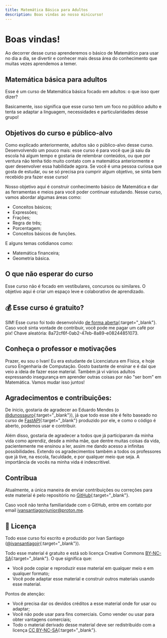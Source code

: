 ```yaml
---
title: Matemática Básica para Adultos
description: Boas vindas ao nosso minicurso!
---
```

# Boas vindas!
Ao decorrer desse curso aprenderemos o básico de Matemático para usar no dia a dia, se divertir e conhecer mais dessa área do conhecimento que muitas vezes aprendemos a temer.

## Matemática básica para adultos

Esse é um curso de Matemática básica focado em adultos: o que isso quer dizer?

Basicamente, isso significa que esse curso tem um foco no público adulto e tenta se adaptar a linguagem, necessidades e particularidades desse grupo!

## Objetivos do curso e público-alvo

Como explicado anteriormente, adultos são o público-alvo desse curso. Desenvolvendo um pouco mais: esse curso é para você que já saiu da escola há algum tempo e gostaria de relembrar conteúdos, ou que por ventura não tenha tido muito contato com a matemática anteriormente e quer desenvolver essa habilidade agora. Se você é uma pessoa curiosa que gosta de estudar, ou se só precisa pra cumprir algum objetivo, se sinta bem recebido pra fazer esse curso!

Nosso objetivo aqui é construir conhecimento básico de Matemática e dar as ferramentas e meios para você poder continuar estudando. Nesse curso, vamos abordar algumas áreas como:

- Conceitos básicos;
- Expressões;
- Frações;
- Regra de três;
- Porcentagem;
- Conceitos básicos de funções.

E alguns temas cotidianos como:

- Matemática financeira;
- Geometria básica.

## O que não esperar do curso

Esse curso não é focado em vestibulares, concursos ou similares. O objetivo aqui é criar um espaço leve e colaborativo de aprendizado.

## 💰 Esse curso é gratuito?

SIM! Esse curso foi todo desenvolvido [de forma aberta](#licenca){:target="\_blank"}. Caso você sinta vontade de contribuir, você pode me pagar um café por pix! Chave aleatória: 8a72cf6f-0ab2-47eb-8a89-e08244851073.

## Conheça o professor e motivações

Prazer, eu sou o Ivan! Eu era estudante de Licenciatura em Física, e hoje curso Engenharia de Computação. Gosto bastante de ensinar e é daí que veio a ideia de fazer esse material. Também já vi vários adultos expressando insegurança em aprender outras coisas por não "ser bom" em Matemática. Vamos mudar isso juntos!

## Agradecimentos e contribuições:

De ínicio, gostaria de agradecer ao Eduardo Mendes (o [@dunossauro](https://dunossauro.com){:target="_blank"}), já que todo esse site é feito baseado no curso de [FastAPI](https://fastapidozero.dunossauro.com){:target="_blank"} produzido por ele, e como o código é aberto, podemos usar e contribuir.

Além disso, gostaria de agradecer a todos que já participaram da minha vida como aprendiz, desde a minha mãe, que dentre muitas coisas da vida, pacientemente me ensinou a ler, assim me dando acesso a infinitas possibilidades. Extendo os agradecimentos também a todos os professores que já tive, na escola, faculdade, e por qualquer meio que seja. A importância de vocês na minha vida é indescritível.

## Contribua

Atualmente, a única maneira de enviar contribuições ou correções para este material é pelo repositório no [GitHub](https://github.com/ivansantiagojr/curso-matematica-bascia){:target="_blank"}.

Caso você não tenha familiaridade com o GitHub, entre em contato por email ivansantiagonjunior@proton.me.

## 📖 Licença

Todo esse curso foi escrito e produzido por Ivan Santiago ([@ivansantiagojr](https://twitter.com/IvanSantiagoJR){:target="\_blank"}).

Todo esse material é gratuito e está sob licença Creative Commons [BY-NC-SA](https://creativecommons.org/licenses/by-nc-sa/4.0/){:target="\_blank"}. O que significa que:

- Você pode copiar e reproduzir esse material em qualquer meio e em qualquer formato;
- Você pode adaptar esse material e construir outros materiais usando esse material.

Pontos de atenção:

- Você precisa dar os devidos créditos a esse material onde for usar ou adaptar;
- Você não pode usar para fins comerciais. Como vender ou usar para obter vantagens comerciais;
- Todo o material derivado desse material deve ser redistribuído com a licença [CC BY-NC-SA](https://creativecommons.org/licenses/by-nc-sa/4.0/){:target="\_blank"}.
